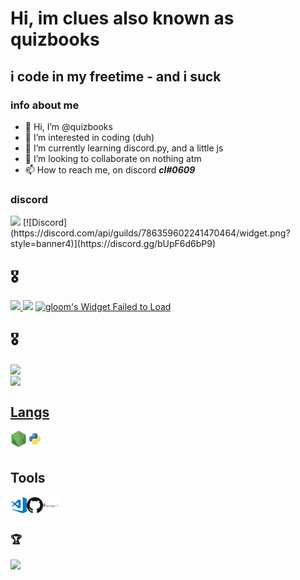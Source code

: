 # Hi, im clues also known as quizbooks

## i code in my freetime - and i suck

### info about me
- 👋 Hi, I’m @quizbooks
- 👀 I’m interested in coding (duh)
- 🌱 I’m currently learning discord.py, and a little js
- 💞️ I’m looking to collaborate on nothing atm
- 📫 How to reach me, on discord ***cl#0609***

### discord
<img src="https://discord.c99.nl/widget/theme-4/852933534704205864.png">
[![Discord](https://discord.com/api/guilds/786359602241470464/widget.png?style=banner4)](https://discord.gg/bUpF6d6bP9)

## 🎖️
<a href="https://discordservices.net/bot/859549304946425856">
<img src="https://discordservices.net/bot/859549304946425856/widget.svg" />
</a>
<a href="https://discordbotlist.com/bots/859549304946425856">
  <img src="https://discordbotlist.com/api/v1/bots/859549304946425856/widget"></a>
</a>
<a href="https://discords.com/bots/bots/859549304946425856" >
            <img src="https://discords.com/bots/api/bot/859549304946425856/widget" title="Visit gloom listed on Discords.com!" alt="gloom's Widget Failed to Load" /></a>
        
## 🎖️
<a href="https://github.com/quizbooks">
  <img align="center" src="https://github-readme-stats.vercel.app/api/top-langs/?username=quizbooks&layout=compact&theme=dark" />
  <a href="https://github.com/quizbooks?tab=repositories">
</br>
<a href="https://github.com/quizbooks">
  <img align="center" src="https://github-readme-stats.vercel.app/api/?username=quizbooks&title_color=4F8CC9&text_color=9f9f9f&show_icons=true&bg_color=00000000&hide_border=true&icon_color=4F8CC9&hide_title=true&count_private=true&include_all_commits=true" />
  <a href="https://github.com/quizbooks?tab=repositories">

## Langs
[<img align="left" alt="Node.js" width="26px" src="https://raw.githubusercontent.com/github/explore/80688e429a7d4ef2fca1e82350fe8e3517d3494d/topics/nodejs/nodejs.png" />][discord]
[<img align="left" alt="Python" width="26px" src="https://raw.githubusercontent.com/github/explore/main/topics/python/python.png" />][discord]

<br />
<br />

## Tools
[<img align="left" alt="Visual Studio Code" width="26px" src="https://raw.githubusercontent.com/github/explore/80688e429a7d4ef2fca1e82350fe8e3517d3494d/topics/visual-studio-code/visual-studio-code.png" />][discord]
[<img align="left" alt="GitHub" width="26px" src="https://raw.githubusercontent.com/github/explore/78df643247d429f6cc873026c0622819ad797942/topics/github/github.png" />][discord]
[<img align="left" alt="MongoDB" width="26px" src="https://raw.githubusercontent.com/github/explore/80688e429a7d4ef2fca1e82350fe8e3517d3494d/topics/mongodb/mongodb.png" />][discord]

<br />
<br />

### 🏆
  <img src="https://github-profile-trophy.vercel.app/api/pin/?username=quizbooks&margin-w=25&margin-h=25&column=7&theme=darkhub" />

[discord]: https://discord.gg/FNushsTSfn
